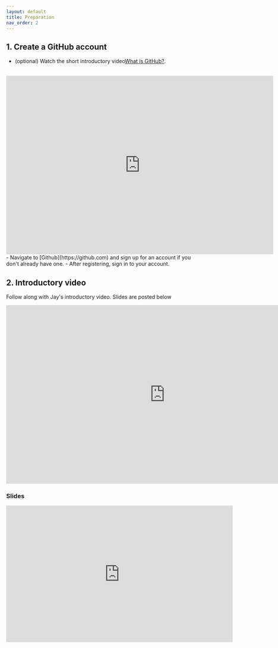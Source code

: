 ```yaml
---
layout: default
title: Preparation
nav_order: 2
---
```


## 1. Create a GitHub account
- (optional) Watch the short introductory video[What is GitHub?](https://www.youtube.com/watch?v=w3jLJU7DT5E).
<br>
<iframe width="719" height="480" src="https://www.youtube.com/embed/w3jLJU7DT5E" frameborder="0" allow="accelerometer; autoplay; clipboard-write; encrypted-media; gyroscope; picture-in-picture" allowfullscreen></iframe>
- Navigate to [Github](https://github.com) and sign up for an account if you don't already have one. 
- After registering, sign in to your account.

## 2. Introductory video

Follow along with Jay's introductory video. Slides are posted below
<iframe width="853" height="480" src="https://web.microsoftstream.com/embed/video/34094e65-0c70-470c-9924-047d928dec57?autoplay=false&amp;showinfo=true" allowfullscreen style="border:none;"></iframe>

<!--
<iframe height="480" width="853" allowfullscreen frameborder=0 src="https://echo360.ca/media/47b7c5a7-8f41-4486-9b20-4d5da0c5bed1/public?autoplay=false&automute=true"></iframe>
--> 

### Slides
<iframe src="https://mcmasteru365.sharepoint.com/sites/TeamJay/_layouts/15/Doc.aspx?sourcedoc={af510e83-3ee5-4d69-842b-82ae0e3c12a4}&amp;action=embedview&amp;wdAr=1.7777777777777777" width="610px" height="367px" frameborder="0">This is an embedded <a target="_blank" href="https://office.com">Microsoft Office</a> presentation, powered by <a target="_blank" href="https://office.com/webapps">Office</a>.</iframe>

<!--
<iframe src="https://docs.google.com/presentation/d/e/2PACX-1vQZO92R9EmxiKzhoFUAH_uldiS6jKGseVgwSgpaLfr4-TazDiHi80r_Z6JTDPute1rucZMHfGK80nmq/embed?start=false&loop=true&delayms=60000" frameborder="0" width="960" height="569" allowfullscreen="true" mozallowfullscreen="true" webkitallowfullscreen="true"></iframe>
-->
